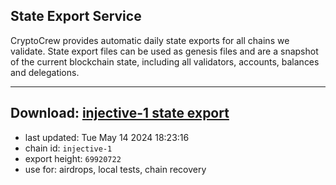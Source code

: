 ## State Export Service
CryptoCrew provides automatic daily state exports for all chains we validate. State export files can be used as genesis files and are a snapshot of the current blockchain state, including all validators, accounts, balances and delegations.

---
**Download: [injective-1 state export](https://dl-eu2.ccvalidators.com/SERVICE/injective/injective-1_export_69920722.json)**
---

- last updated: Tue May 14 2024 18:23:16
- chain id: `injective-1`
- export height: `69920722`
- use for: airdrops, local tests, chain recovery
